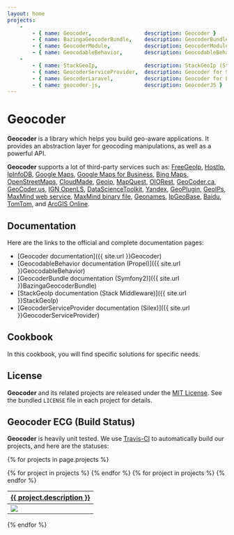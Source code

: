 ```yaml
---
layout: home
projects:
    -
        - { name: Geocoder,                 description: Geocoder }
        - { name: BazingaGeocoderBundle,    description: GeocoderBundle (Symfony2) }
        - { name: GeocoderModule,           description: GeocoderModule (ZF2) }
        - { name: GeocodableBehavior,       description: GeocodableBehavior (Propel) }
    -
        - { name: StackGeoIp,               description: StackGeoIp (Stack) }
        - { name: GeocoderServiceProvider,  description: Geocoder for Silex }
        - { name: GeocoderLaravel,          description: Geocoder for Laravel }
        - { name: geocoder-js,              description: GeocoderJS }
---
```


Geocoder
========

**Geocoder** is a library which helps you build geo-aware applications. It
provides an abstraction layer for geocoding manipulations, as well as a
powerful API.

**Geocoder** supports a lot of third-party services such as:
[FreeGeoIp](http://freegeoip.net/static/index.html),
[HostIp](http://www.hostip.info/),
[IpInfoDB](http://www.ipinfodb.com/),
[Google Maps](http://code.google.com/apis/maps/documentation/geocoding/),
[Google Maps for Business](https://developers.google.com/maps/documentation/business/webservices),
[Bing Maps](http://msdn.microsoft.com/en-us/library/ff701715.aspx),
[OpenStreetMaps](http://nominatim.openstreetmap.org/),
[CloudMade](http://developers.cloudmade.com/projects/show/geocoding-http-api),
[Geoip](http://php.net/manual/book.geoip.php),
[MapQuest](http://open.mapquestapi.com/),
[OIORest](http://geo.oiorest.dk/),
[GeoCoder.ca](http://geocoder.ca/),
[GeoCoder.us](http://geocoder.us/),
[IGN OpenLS](http://www.ign.fr/),
[DataScienceToolkit](http://www.datasciencetoolkit.org/),
[Yandex](http://api.yandex.com.tr/maps/doc/geocoder/desc/concepts/About.xml),
[GeoPlugin](http://www.geoplugin.com/webservices),
[GeoIPs](http://www.geoips.com/developer/geoips-api),
[MaxMind web service](http://dev.maxmind.com/geoip/legacy/web-services),
[MaxMind binary file](http://dev.maxmind.com/geoip/legacy/downloadable),
[Geonames](http://www.geonames.org/),
[IpGeoBase](http://ipgeobase.ru/),
[Baidu](http://developer.baidu.com/map/geocoding-api.htm),
[TomTom](http://developer.tomtom.com/docs/read/Geocoding),
and
[ArcGIS Online](http://resources.arcgis.com/en/help/arcgis-online-geocoding-rest-api/).


Documentation
-------------

Here are the links to the official and complete documentation pages:

* [Geocoder documentation]({{ site.url }}Geocoder)
* [GeocodableBehavior documentation (Propel)]({{ site.url }}GeocodableBehavior)
* [GeocoderBundle documentation (Symfony2)]({{ site.url }}BazingaGeocoderBundle)
* [StackGeoIp documentation (Stack Middleware)]({{ site.url }}StackGeoIp)
* [GeocoderServiceProvider documentation (Silex)]({{ site.url }}GeocoderServiceProvider)


Cookbook
--------

In this cookbook, you will find specific solutions for specific needs.


License
-------

**Geocoder** and its related projects are released under the [MIT
License](http://www.tldrlegal.com/license/mit-license). See the bundled
`LICENSE` file in each project for details.


Geocoder ECG (Build Status)
---------------------------

**Geocoder** is heavily unit tested. We use [Travis-CI](http://travis-ci.org) to
automatically build our projects, and here are the statuses:

{% for projects in page.projects %}
<table width="100%" class="ecg projects-{{ forloop.index }}">
    <thead>
        <tr>
        {% for project in projects %}
            <th><a href="{{ site.github_base_url }}{{ project.name }}">{{ project.description }}</a></th>
        {% endfor %}
        </tr>
    </thead>
    <tbody>
        <tr>
        {% for project in projects %}
            <td>
                <a href="{{ site.travis_base_url }}{{ project.name }}">
                    <img src="{{ site.travis_base_url }}{{ project.name }}.png" class="travis-ci" />
                </a>
            </td>
        {% endfor %}
        </tr>
    </tbody>
</table>
{% endfor %}
